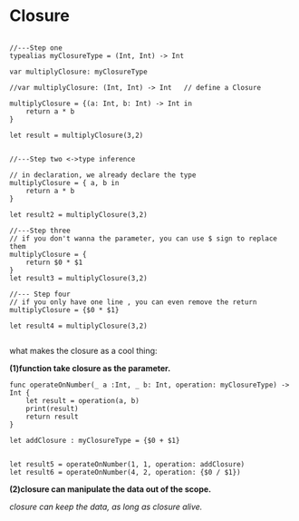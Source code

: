 #  Closure


```

//---Step one
typealias myClosureType = (Int, Int) -> Int

var multiplyClosure: myClosureType

//var multiplyClosure: (Int, Int) -> Int   // define a Closure

multiplyClosure = {(a: Int, b: Int) -> Int in
    return a * b
}

let result = multiplyClosure(3,2)


//---Step two <->type inference

// in declaration, we already declare the type
multiplyClosure = { a, b in
    return a * b
}

let result2 = multiplyClosure(3,2)

//---Step three
// if you don't wanna the parameter, you can use $ sign to replace them
multiplyClosure = {
    return $0 * $1
}
let result3 = multiplyClosure(3,2)

//--- Step four
// if you only have one line , you can even remove the return
multiplyClosure = {$0 * $1}

let result4 = multiplyClosure(3,2)


```


what makes the closure as a cool thing:

**(1)function take closure as the parameter.**


```
func operateOnNumber(_ a :Int, _ b: Int, operation: myClosureType) -> Int {
    let result = operation(a, b)
    print(result)
    return result
}

let addClosure : myClosureType = {$0 + $1}


let result5 = operateOnNumber(1, 1, operation: addClosure)
let result6 = operateOnNumber(4, 2, operation: {$0 / $1})
```





**(2)closure can manipulate the data out of the scope.**

*closure can keep the data, as long as closure alive.*


    

